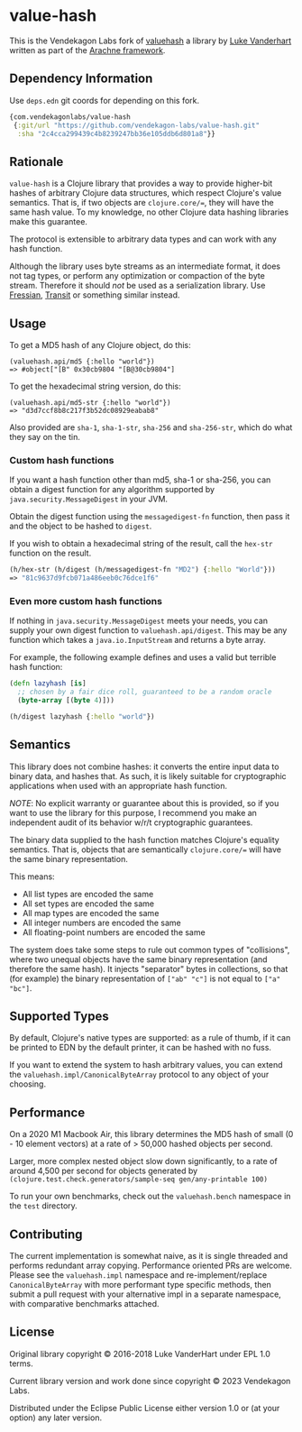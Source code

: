 # value-hash

This is the Vendekagon Labs fork of
[valuehash](https://github.com/arachne-framework/valuehash)
a library by [Luke Vanderhart](https://github.com/arachne-framework/valuehash)
written as part of the
[Arachne framework](https://github.com/arachne-framework).

## Dependency Information

Use `deps.edn` git coords for depending on this fork.

```clojure
{com.vendekagonlabs/value-hash
 {:git/url "https://github.com/vendekagon-labs/value-hash.git"
  :sha "2c4cca299439c4b8239247bb36e105ddb6d801a8"}}
```

## Rationale

`value-hash` is a Clojure library that provides a way to provide higher-bit
hashes of arbitrary Clojure data structures, which respect Clojure's value
semantics. That is, if two objects are `clojure.core/=`, they will have the same
hash value. To my knowledge, no other Clojure data hashing libraries make this
guarantee.

The protocol is extensible to arbitrary data types and can work with any hash
function.

Although the library uses byte streams as an intermediate format, it does not
tag types, or perform any optimization or compaction of the byte stream.
Therefore it should _not_ be used as a serialization library. Use
[Fressian](https://github.com/clojure/data.fressian),
[Transit](https://github.com/cognitect/transit-clj) or something similar
instead.

## Usage

To get a MD5 hash of any Clojure object, do this:

```
(valuehash.api/md5 {:hello "world"})
=> #object["[B" 0x30cb9804 "[B@30cb9804"]
```

To get the hexadecimal string version, do this:

```
(valuehash.api/md5-str {:hello "world"})
=> "d3d7ccf8b8c217f3b52dc08929eabab8"
```

Also provided are `sha-1`, `sha-1-str`, `sha-256` and `sha-256-str`, which do
what they say on the tin.

### Custom hash functions

If you want a hash function other than md5, sha-1 or sha-256, you can obtain a
digest function for any algorithm supported by `java.security.MessageDigest` in
your JVM.

Obtain the digest function using the `messagedigest-fn` function, then pass it
and the object to be hashed to `digest`.

If you wish to obtain a hexadecimal string of the result, call the `hex-str`
function on the result.

```clojure
(h/hex-str (h/digest (h/messagedigest-fn "MD2") {:hello "World"}))
=> "81c9637d9fcb071a486eeb0c76dce1f6"
```

### Even more custom hash functions

If nothing in `java.security.MessageDigest` meets your needs, you can supply
your own digest function to `valuehash.api/digest`. This may be any function
which takes a `java.io.InputStream` and returns a byte array.

For example, the following example defines and uses a valid but terrible hash
function:

```clojure
(defn lazyhash [is]
  ;; chosen by a fair dice roll, guaranteed to be a random oracle
  (byte-array [(byte 4)]))

(h/digest lazyhash {:hello "world"})
```

## Semantics

This library does not combine hashes: it converts the entire input data to
binary data, and hashes that. As such, it is likely suitable for cryptographic
applications when used with an appropriate hash function.

_NOTE_: No explicit warranty or guarantee about this is provided, so if you want
to use the library for this purpose, I recommend you make an independent audit
of its behavior w/r/t cryptographic guarantees.

The binary data supplied to the hash function matches Clojure's equality
semantics. That is, objects that are semantically `clojure.core/=` will have the
same binary representation.

This means:

- All list types are encoded the same
- All set types are encoded the same
- All map types are encoded the same
- All integer numbers are encoded the same
- All floating-point numbers are encoded the same

The system does take some steps to rule out common types of "collisions", where
two unequal objects have the same binary representation (and therefore the same
hash). It injects "separator" bytes in collections, so that (for example) the
binary representation of `["ab" "c"]` is not equal to `["a" "bc"]`.

## Supported Types

By default, Clojure's native types are supported: as a rule of thumb, if it can
be printed to EDN by the default printer, it can be hashed with no fuss.

If you want to extend the system to hash arbitrary values, you can extend the
`valuehash.impl/CanonicalByteArray` protocol to any object of your choosing.

## Performance

On a 2020 M1 Macbook Air, this library determines the MD5 hash of small
(0 - 10 element vectors) at a rate of > 50,000 hashed objects per second.

Larger, more complex nested object slow down significantly, to a rate of around
4,500 per second for objects generated by
`(clojure.test.check.generators/sample-seq gen/any-printable 100)`

To run your own benchmarks, check out the `valuehash.bench` namespace in the
`test` directory.

## Contributing

The current implementation is somewhat naive, as it is single
threaded and performs redundant array copying. Performance oriented PRs are
welcome. Please see the `valuehash.impl` namespace and re-implement/replace
`CanonicalByteArray` with more performant type specific methods, then submit
a pull request with your alternative impl in a separate namespace, with
comparative benchmarks attached.

## License

Original library copyright © 2016-2018 Luke VanderHart under EPL 1.0 terms.

Current library version and work done since copyright © 2023 Vendekagon Labs.

Distributed under the Eclipse Public License either version 1.0 or (at
your option) any later version.

